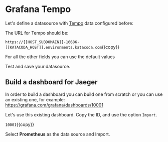 # Grafana Tempo

Let's define a datasource with [Tempo](https://grafana.com/oss/tempo/) data configured before:

The URL for Tempo should be:

`https://[[HOST_SUBDOMAIN]]-16686-[[KATACODA_HOST]].environments.katacoda.com`{{copy}}

For all the other fields you can use the default values


Test and save your datasource.


## Build a dashboard for Jaeger

In order to build a dashboard you can build one from scratch or you can use an existing one, for example:
https://grafana.com/grafana/dashboards/10001

Let's use this existing dashboard. Copy the ID, and use the option `Import`.

`10001`{{copy}}

Select **Prometheus** as the data source and Import.


